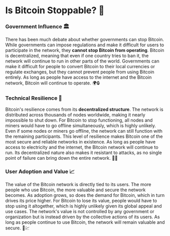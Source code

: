 # Is Bitcoin Stoppable? 🛑

### Government Influence 🏛️

There has been much debate about whether governments can stop Bitcoin. While governments can impose regulations and make it difficult for users to participate in the network, they **cannot stop Bitcoin from operating**. Bitcoin is decentralized, meaning that even if one country tries to ban it, the network will continue to run in other parts of the world. Governments can make it difficult for people to convert Bitcoin to their local currencies or regulate exchanges, but they cannot prevent people from using Bitcoin entirely. As long as people have access to the internet and the Bitcoin network, Bitcoin will continue to operate. 🌍🔒

### Technical Resilience 💪

Bitcoin's resilience comes from its **decentralized structure**. The network is distributed across thousands of nodes worldwide, making it nearly impossible to shut down. For Bitcoin to stop functioning, all nodes and miners would have to go offline simultaneously, which is highly unlikely. Even if some nodes or miners go offline, the network can still function with the remaining participants. This level of resilience makes Bitcoin one of the most secure and reliable networks in existence. As long as people have access to electricity and the internet, the Bitcoin network will continue to run. Its decentralized nature also makes it resistant to attacks, as no single point of failure can bring down the entire network. 🔌🌐

### User Adoption and Value 📈

The value of the Bitcoin network is directly tied to its users. The more people who use Bitcoin, the more valuable and secure the network becomes. As adoption grows, so does the demand for Bitcoin, which in turn drives its price higher. For Bitcoin to lose its value, people would have to stop using it altogether, which is highly unlikely given its global appeal and use cases. The network's value is not controlled by any government or organization but is instead driven by the collective actions of its users. As long as people continue to use Bitcoin, the network will remain valuable and secure. 👥💹
